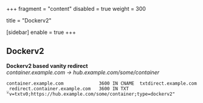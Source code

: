 +++
fragment = "content"
disabled = true
weight = 300

title = "Dockerv2"

[sidebar]
  enable = true
+++

## Dockerv2
**Dockerv2 based vanity redirect**  
*container.example.com -> hub.example.com/some/container*
```
container.example.com             3600 IN CNAME  txtdirect.example.com
_redirect.container.example.com   3600 IN TXT    "v=txtv0;https://hub.example.com/some/container;type=dockerv2"
```
